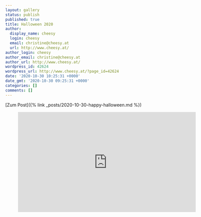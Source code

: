 ```yaml
---
layout: gallery
status: publish
published: true
title: Halloween 2020
author:
  display_name: cheesy
  login: cheesy
  email: christine@cheesy.at
  url: http://www.cheesy.at/
author_login: cheesy
author_email: christine@cheesy.at
author_url: http://www.cheesy.at/
wordpress_id: 42624
wordpress_url: http://www.cheesy.at/?page_id=42624
date: '2020-10-30 10:25:31 +0000'
date_gmt: '2020-10-30 09:25:31 +0000'
categories: []
comments: []
---
```

[Zum Post]({% link _posts/2020-10-30-happy-halloween.md %})

<figure>
<iframe width="560" height="315" src="https://www.youtube.com/embed/zcbXyNePRqA" title="YouTube video player" frameborder="0" allow="accelerometer; autoplay; clipboard-write; encrypted-media; gyroscope; picture-in-picture" allowfullscreen></iframe>
</figure>
